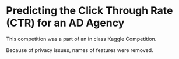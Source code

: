 # Predicting the Click Through Rate (CTR) for an AD Agency

This competition was a part of an in class Kaggle Competition.  

Because of privacy issues, names of features were removed. 
